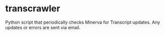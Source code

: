 # transcrawler
Python script that periodically checks Minerva for Transcript updates. Any updates or errors are sent via email.
